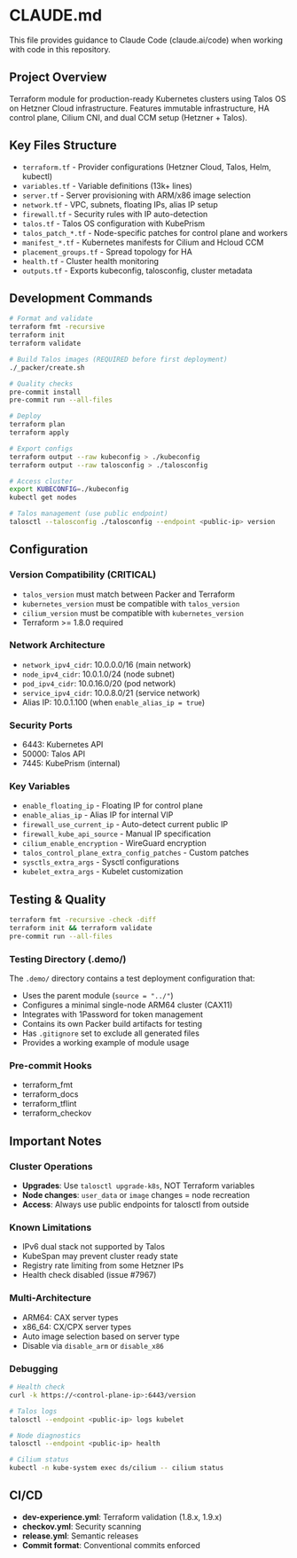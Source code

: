 # CLAUDE.md

This file provides guidance to Claude Code (claude.ai/code) when working with code in this repository.

## Project Overview

Terraform module for production-ready Kubernetes clusters using Talos OS on Hetzner Cloud infrastructure. Features immutable infrastructure, HA control plane, Cilium CNI, and dual CCM setup (Hetzner + Talos).

## Key Files Structure
- `terraform.tf` - Provider configurations (Hetzner Cloud, Talos, Helm, kubectl)
- `variables.tf` - Variable definitions (13k+ lines)
- `server.tf` - Server provisioning with ARM/x86 image selection
- `network.tf` - VPC, subnets, floating IPs, alias IP setup
- `firewall.tf` - Security rules with IP auto-detection
- `talos.tf` - Talos OS configuration with KubePrism
- `talos_patch_*.tf` - Node-specific patches for control plane and workers
- `manifest_*.tf` - Kubernetes manifests for Cilium and Hcloud CCM
- `placement_groups.tf` - Spread topology for HA
- `health.tf` - Cluster health monitoring
- `outputs.tf` - Exports kubeconfig, talosconfig, cluster metadata

## Development Commands

```bash
# Format and validate
terraform fmt -recursive
terraform init
terraform validate

# Build Talos images (REQUIRED before first deployment)
./_packer/create.sh

# Quality checks
pre-commit install
pre-commit run --all-files

# Deploy
terraform plan
terraform apply

# Export configs
terraform output --raw kubeconfig > ./kubeconfig
terraform output --raw talosconfig > ./talosconfig

# Access cluster
export KUBECONFIG=./kubeconfig
kubectl get nodes

# Talos management (use public endpoint)
talosctl --talosconfig ./talosconfig --endpoint <public-ip> version
```

## Configuration

### Version Compatibility (CRITICAL)
- `talos_version` must match between Packer and Terraform
- `kubernetes_version` must be compatible with `talos_version`
- `cilium_version` must be compatible with `kubernetes_version`
- Terraform >= 1.8.0 required

### Network Architecture
- `network_ipv4_cidr`: 10.0.0.0/16 (main network)
- `node_ipv4_cidr`: 10.0.1.0/24 (node subnet)
- `pod_ipv4_cidr`: 10.0.16.0/20 (pod network)
- `service_ipv4_cidr`: 10.0.8.0/21 (service network)
- Alias IP: 10.0.1.100 (when `enable_alias_ip = true`)

### Security Ports
- 6443: Kubernetes API
- 50000: Talos API
- 7445: KubePrism (internal)

### Key Variables
- `enable_floating_ip` - Floating IP for control plane
- `enable_alias_ip` - Alias IP for internal VIP
- `firewall_use_current_ip` - Auto-detect current public IP
- `firewall_kube_api_source` - Manual IP specification
- `cilium_enable_encryption` - WireGuard encryption
- `talos_control_plane_extra_config_patches` - Custom patches
- `sysctls_extra_args` - Sysctl configurations
- `kubelet_extra_args` - Kubelet customization

## Testing & Quality

```bash
terraform fmt -recursive -check -diff
terraform init && terraform validate
pre-commit run --all-files
```

### Testing Directory (.demo/)
The `.demo/` directory contains a test deployment configuration that:
- Uses the parent module (`source = "../"`)
- Configures a minimal single-node ARM64 cluster (CAX11)
- Integrates with 1Password for token management
- Contains its own Packer build artifacts for testing
- Has `.gitignore` set to exclude all generated files
- Provides a working example of module usage

### Pre-commit Hooks
- terraform_fmt
- terraform_docs
- terraform_tflint
- terraform_checkov

## Important Notes

### Cluster Operations
- **Upgrades**: Use `talosctl upgrade-k8s`, NOT Terraform variables
- **Node changes**: `user_data` or `image` changes = node recreation
- **Access**: Always use public endpoints for talosctl from outside

### Known Limitations
- IPv6 dual stack not supported by Talos
- KubeSpan may prevent cluster ready state
- Registry rate limiting from some Hetzner IPs
- Health check disabled (issue #7967)

### Multi-Architecture
- ARM64: CAX server types
- x86_64: CX/CPX server types
- Auto image selection based on server type
- Disable via `disable_arm` or `disable_x86`

### Debugging
```bash
# Health check
curl -k https://<control-plane-ip>:6443/version

# Talos logs
talosctl --endpoint <public-ip> logs kubelet

# Node diagnostics
talosctl --endpoint <public-ip> health

# Cilium status
kubectl -n kube-system exec ds/cilium -- cilium status
```

## CI/CD
- **dev-experience.yml**: Terraform validation (1.8.x, 1.9.x)
- **checkov.yml**: Security scanning
- **release.yml**: Semantic releases
- **Commit format**: Conventional commits enforced